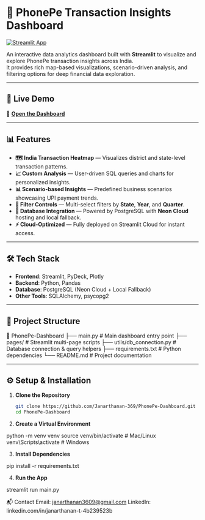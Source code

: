 # 📍 PhonePe Transaction Insights Dashboard

[![Streamlit App](https://img.shields.io/badge/Live%20Demo-Streamlit-brightgreen?logo=streamlit)](https://janarthanan-369-phonepe-dashboard.streamlit.app/)

An interactive data analytics dashboard built with **Streamlit** to visualize and explore PhonePe transaction insights across India.  
It provides rich map-based visualizations, scenario-driven analysis, and filtering options for deep financial data exploration.

---

## 🚀 Live Demo
🔗 **[Open the Dashboard](https://janarthanan-369-phonepe-dashboard.streamlit.app/)**

---

## 📊 Features
- **🗺️ India Transaction Heatmap** — Visualizes district and state-level transaction patterns.
- **📈 Custom Analysis** — User-driven SQL queries and charts for personalized insights.
- **📊 Scenario-based Insights** — Predefined business scenarios showcasing UPI payment trends.
- **🔎 Filter Controls** — Multi-select filters by **State**, **Year**, and **Quarter**.
- **💾 Database Integration** — Powered by PostgreSQL with **Neon Cloud** hosting and local fallback.
- **⚡ Cloud-Optimized** — Fully deployed on Streamlit Cloud for instant access.

---

## 🛠️ Tech Stack
- **Frontend**: Streamlit, PyDeck, Plotly
- **Backend**: Python, Pandas
- **Database**: PostgreSQL (Neon Cloud + Local Fallback)
- **Other Tools**: SQLAlchemy, psycopg2

---

## 📂 Project Structure

📁 PhonePe-Dashboard
├── main.py # Main dashboard entry point
├── pages/ # Streamlit multi-page scripts
├── utils/db_connection.py # Database connection & query helpers
├── requirements.txt # Python dependencies
└── README.md # Project documentation


---

## ⚙️ Setup & Installation

1. **Clone the Repository**
   ```bash
   git clone https://github.com/Janarthanan-369/PhonePe-Dashboard.git
   cd PhonePe-Dashboard

2. **Create a Virtual Environment**  

python -m venv venv
source venv/bin/activate   # Mac/Linux
venv\Scripts\activate      # Windows

3. **Install Dependencies**

pip install -r requirements.txt

4. **Run the App**

streamlit run main.py

📬 Contact
Email: janarthanan3609@gmail.com
LinkedIn: linkedin.com/in/janarthanan-t-4b239523b



